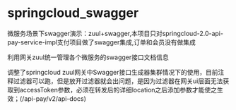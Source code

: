 # springcloud_swagger
微服务场景下swagger演示：zuul+swagger,本项目只对springcloud-2.0-api-pay-service-impl支付项目做了swagger集成,订单和会员没有做集成

利用网关zuul统一管理各个微服务的swagger接口文档信息

调整了springcloud zuul网关中Swagger接口生成器集群情况下的使用，目前注释过滤器可以跑，但是放开过滤器就会出问题，是因为过滤器在网关ui层面无法获取到accessToken参数，必须在转发后的详细location之后添加参数才能使之生效；(/api-pay/v2/api-docs)

